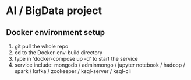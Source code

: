 AI / BigData project
====

Docker environment setup
----
1. git pull the whole repo
2. cd to the Docker-env-build directory
3. type in 'docker-compose up -d' to start the service
4. service include:
   mongodb / adminmongo / jupyter notebook / hadoop / spark / kafka / zookeeper / ksql-server / ksql-cli
